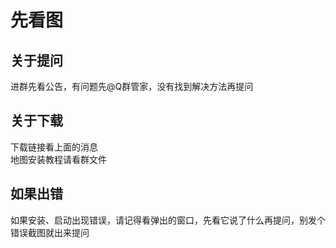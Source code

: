 # 先看图
## 关于提问
进群先看公告，有问题先@Q群管家，没有找到解决方法再提问
## 关于下载
下载链接看上面的消息  
地图安装教程请看群文件
## 如果出错
如果安装、启动出现错误，请记得看弹出的窗口，先看它说了什么再提问，别发个错误截图就出来提问